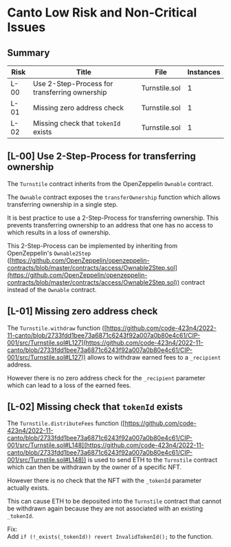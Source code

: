 # Canto Low Risk and Non-Critical Issues
## Summary
| Risk      | Title | File | Instances
| ----------- | ----------- | ----------- | ----------- |
| L-00      | Use 2-Step-Process for transferring ownership | Turnstile.sol | 1 |
| L-01      | Missing zero address check | Turnstile.sol | 1 |
| L-02      | Missing check that `tokenId` exists | Turnstile.sol | 1 |


## [L-00] Use 2-Step-Process for transferring ownership
The `Turnstile` contract inherits from the OpenZeppelin `Ownable` contract.  

The `Ownable` contract exposes the `transferOwnership` function which allows transferring ownership in a single step.  

It is best practice to use a 2-Step-Process for transferring ownership. This prevents transferring ownership to an address that one has no access to which results in a loss of ownership.  

This 2-Step-Process can be implemented by inheriting from OpenZeppelin's `Ownable2Step` ([https://github.com/OpenZeppelin/openzeppelin-contracts/blob/master/contracts/access/Ownable2Step.sol](https://github.com/OpenZeppelin/openzeppelin-contracts/blob/master/contracts/access/Ownable2Step.sol)) contract instead of the `Ownable` contract.  

## [L-01] Missing zero address check
The `Turnstile.withdraw` function ([https://github.com/code-423n4/2022-11-canto/blob/2733fdd1bee73a6871c6243f92a007a0b80e4c61/CIP-001/src/Turnstile.sol#L127](https://github.com/code-423n4/2022-11-canto/blob/2733fdd1bee73a6871c6243f92a007a0b80e4c61/CIP-001/src/Turnstile.sol#L127)) allows to withdraw earned fees to a `_recipient` address.  

However there is no zero address check for the `_recipient` parameter which can lead to a loss of the earned fees.  

## [L-02] Missing check that `tokenId` exists
The `Turnstile.distributeFees` function ([https://github.com/code-423n4/2022-11-canto/blob/2733fdd1bee73a6871c6243f92a007a0b80e4c61/CIP-001/src/Turnstile.sol#L148](https://github.com/code-423n4/2022-11-canto/blob/2733fdd1bee73a6871c6243f92a007a0b80e4c61/CIP-001/src/Turnstile.sol#L148)) is used to send ETH to the `Turnstile` contract which can then be withdrawn by the owner of a specific NFT.  

However there is no check that the NFT with the `_tokenId` parameter actually exists.  

This can cause ETH to be deposited into the `Turnstile` contract that cannot be withdrawn again because they are not associated with an existing `_tokenId`.  

Fix:  
Add `if (!_exists(_tokenId)) revert InvalidTokenId();` to the function.  
